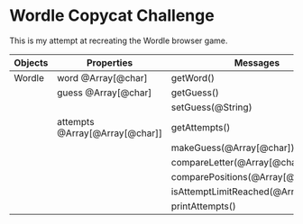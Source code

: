 # Wordle Copycat Challenge

This is my attempt at recreating the Wordle browser game.

| Objects | Properties                     | Messages                             | Outputs               |
| ------- | ------------------------------ | ------------------------------------ | --------------------- |
| Wordle  | word @Array[@char]             | getWord()                            | @Array[@char]         |
|         | guess @Array[@char]            | getGuess()                           | @Array[@char]         |
|         |                                | setGuess(@String)                    |                       |
|         | attempts @Array[@Array[@char]] | getAttempts()                        | @Array[@Array[@char]] |
|         |                                | makeGuess(@Array[@char])             |                       |
|         |                                | compareLetter(@Array[@char])         | @@Array[@char]        |
|         |                                | comparePositions(@Array[@char])      | @@Array[@char]        |
|         |                                | isAttemptLimitReached(@Array[@char]) | @boolean              |
|         |                                | printAttempts()                      | @undefined            |
